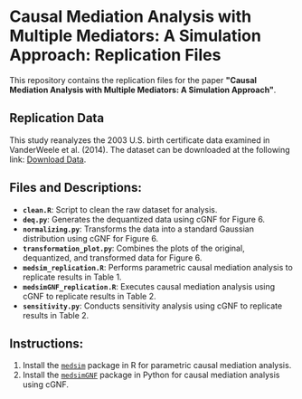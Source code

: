 # Causal Mediation Analysis with Multiple Mediators: A Simulation Approach: Replication Files

This repository contains the replication files for the paper **"Causal Mediation Analysis with Multiple Mediators: A Simulation Approach"**.

## Replication Data

This study reanalyzes the 2003 U.S. birth certificate data examined in VanderWeele et al. (2014). The dataset can be downloaded at the following link: [Download Data](https://data.nber.org/lbid/2003/linkco2003us_den.csv.zip).

## Files and Descriptions:

- **`clean.R`**: Script to clean the raw dataset for analysis.
- **`deq.py`**: Generates the dequantized data using cGNF for Figure 6.
- **`normalizing.py`**: Transforms the data into a standard Gaussian distribution using cGNF for Figure 6.
- **`transformation_plot.py`**: Combines the plots of the original, dequantized, and transformed data for Figure 6.
- **`medsim_replication.R`**: Performs parametric causal mediation analysis to replicate results in Table 1.
- **`medsimGNF_replication.R`**: Executes causal mediation analysis using cGNF to replicate results in Table 2.
- **`sensitivity.py`**: Conducts sensitivity analysis using cGNF to replicate results in Table 2.

## Instructions:

1. Install the [`medsim`](https://github.com/JesseZhou-1/medsim) package in R for parametric causal mediation analysis.
2. Install the [`medsimGNF`](https://github.com/JesseZhou-1/medsimGNF) package in Python for causal mediation analysis using cGNF.
